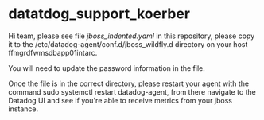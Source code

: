 # datatdog_support_koerber
Hi team, please see file *jboss_indented.yaml* in this repository, please copy it to the /etc/datadog-agent/conf.d/jboss_wildfly.d directory on your host ffmgrdfwmsdbapp01intarc. 

You will need to update the password information in the file.


Once the file is in the correct directory, please restart your agent with the command sudo systemctl restart datadog-agent, from there navigate to the Datadog UI and see if you're able to receive metrics from your jboss instance.
